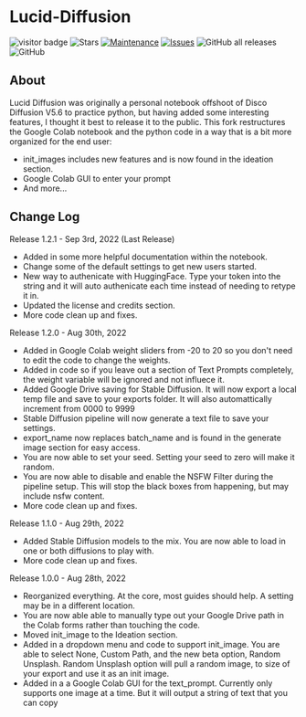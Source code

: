# Lucid-Diffusion
![visitor badge](https://visitor-badge.glitch.me/badge?page_id=DevKadyn.Lucid-Diffusion) ![Stars](https://img.shields.io/github/stars/devkadyn/lucid-diffusion) [![Maintenance](https://img.shields.io/badge/status-Unmaintained-red.svg)](https://github.com/DevKadyn/Lucid-Diffusion) [![Issues](https://img.shields.io/github/issues/devkadyn/lucid-diffusion)](https://github.com/DevKadyn/Lucid-Diffusion/issues) <img alt="GitHub all releases" src="https://img.shields.io/github/downloads/DevKadyn/Lucid-Diffusion/total">
<img alt="GitHub" src="https://img.shields.io/github/license/DevKadyn/Lucid-Diffusion">
## About
Lucid Diffusion was originally a personal notebook offshoot of Disco Diffusion V5.6 to practice python, but having added some interesting features, I thought it best to release it to the public. This fork restructures the Google Colab notebook and the python code in a way that is a bit more organized for the end user:
* init_images includes new features and is now found in the ideation section.
* Google Colab GUI to enter your prompt
* And more...


## Change Log
Release 1.2.1 - Sep 3rd, 2022 (Last Release)

- Added in some more helpful documentation within the notebook.
- Change some of the default settings to get new users started.
- New way to authenicate with HuggingFace. Type your token into the string and it will auto authenicate each time instead of needing to retype it in.
- Updated the license and credits section.
- More code clean up and fixes.

Release 1.2.0 - Aug 30th, 2022

- Added in Google Colab weight sliders from -20 to 20 so you don't need to edit the code to change the weights.
- Added in code so if you leave out a section of Text Prompts completely, the weight variable will be ignored and not influece it.
- Added Google Drive saving for Stable Diffusion. It will now export a local temp file and save to your exports folder. It will also automattically increment from 0000 to 9999
- Stable Diffusion pipeline will now generate a text file to save your settings.
- export_name now replaces batch_name and is found in the generate image section for easy access.
- You are now able to set your seed. Setting your seed to zero will make it random.
- You are now able to disable and enable the NSFW Filter during the pipeline setup. This will stop the black boxes from happening, but may include nsfw content.
- More code clean up and fixes.

Release 1.1.0 - Aug 29th, 2022

- Added Stable Diffusion models to the mix. You are now able to load in one or both diffusions to play with.
- More code clean up and fixes.

Release 1.0.0 - Aug 28th, 2022

- Reorganized everything. At the core, most guides should help. A setting may be in a different location.
- You are now able able to manually type out your Google Drive path in the Colab forms rather than touching the code.
- Moved init_image to the Ideation section.
- Added in a dropdown menu and code to support init_image. You are able to select None, Custom Path, and the new beta option, Random Unsplash. Random Unsplash option will pull a random image, to size of your export and use it as an init image.
- Added in a a Google Colab GUI for the text_prompt. Currently only supports one image at a time. But it will output a string of text that you can copy

